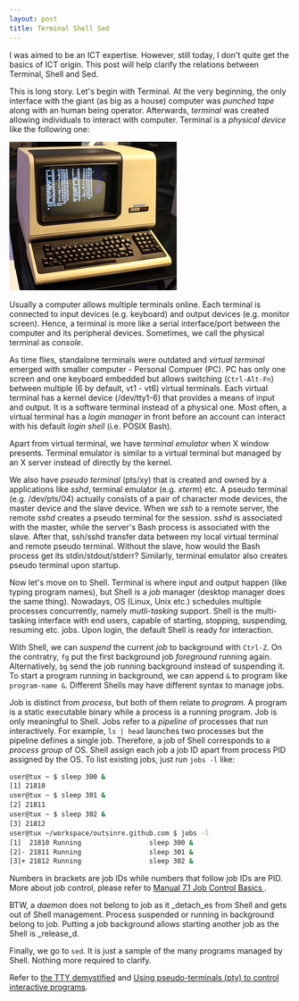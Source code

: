 ```yaml
---
layout: post
title: Terminal Shell Sed
---
```


I was aimed to be an ICT expertise. However, still today, I don't quite get the basics of ICT origin. This post will help clarify the relations between Terminal, Shell and Sed.

This is long story. Let's begin with Terminal. At the very beginning, the only interface with the giant (as big as a house) computer was _punched tape_ along with an human being operator. Afterwards, _terminal_ was created allowing individuals to interact with computer. Terminal is a _physical device_ like the following one:

![vt100](/assets/vt100.jpg)

Usually a computer allows multiple terminals online. Each terminal is connected to input devices (e.g. keyboard) and output devices (e.g. monitor screen). Hence, a terminal is more like a serial interface/port between the computer and its peripheral devices. Sometimes, we call the physical terminal as *console*.

As time flies, standalone terminals were outdated and _virtual terminal_ emerged with smaller computer - Personal Compuer (PC). PC has only one screen and one keyboard embedded but allows switching (`Ctrl-Alt-Fn`) between multiple (6 by default, vt1 - vt6) virtual terminals. Each virtual terminal has a kernel device (/dev/tty1-6) that provides a means of input and output. It is a software terminal instead of a physical one. Most often, a virtual terminal has a _login manager_ in front before an account can interact with his default _login shell_ (i.e. POSIX Bash).

Apart from virtual terminal, we have _terminal emulator_ when X window presents. Terminal emulator is similar to a virtual terminal but managed by an X server instead of directly by the kernel.

We also have *pseudo terminal* (pts/xy) that is created and owned by a applications like *sshd*, terminal emulator (e.g. *xterm*) etc. A pseudo terminal (e.g. /dev/pts/04) actually consists of a pair of character mode devices, the master device and the slave device. When we *ssh* to a remote server, the remote *sshd* creates a pseudo terminal for the session. *sshd* is associated with the master, while the server's Bash process is associated with the slave. After that, ssh/sshd transfer data between my local virtual terminal and remote pseudo terminal. Without the slave, how would the Bash process get its stdin/stdout/stderr? Similarly, terminal emulator also creates pseudo terminal upon startup.

Now let's move on to Shell. Terminal is where input and output happen (like typing program names), but Shell is a _job_ manager (desktop manager does the same thing). Nowadays, OS (Linux, Unix etc.) schedules multiple processes concurrently, namely _mutli-tasking_ support. Shell is the multi-tasking interface with end users, capable of starting, stopping, suspending, resuming etc. jobs. Upon login, the default Shell is ready for interaction.

With Shell, we can _suspend_ the current _job_ to background with `Ctrl-Z`. On the contratry, `fg` put the first background job _foreground_ running again. Alternatively, `bg` send the job running background instead of suspending it. To start a program running in background, we can append `&` to program like `program-name &`. Different Shells may have different syntax to manage jobs.

Job is distinct from _process_, but both of them relate to _program_. A program is a static executable binary while a process is a running program. Job is only meaningful to Shell. Jobs refer to a _pipeline_ of processes that run interactively. For example, `ls | head` launches two processes but the pipeline defines a single job. Therefore, a job of Shell corresponds to a _process group_ of OS. Shell assign each job a job ID apart from process PID assigned by the OS. To list existing jobs, just run `jobs -l` like:

```bash
user@tux ~ $ sleep 300 &
[1] 21810
user@tux ~ $ sleep 301 &
[2] 21811
user@tux ~ $ sleep 302 &
[3] 21812
user@tux ~/workspace/outsinre.github.com $ jobs -l
[1]  21810 Running                 sleep 300 &
[2]- 21811 Running                 sleep 301 &
[3]+ 21812 Running                 sleep 302 &
```

Numbers in brackets are job IDs while numbers that follow job IDs are PID. More about job control, please refer to [Manual 7.1 Job Control Basics ](http://www.faqs.org/docs/bashman/bashref_78.html).

BTW, a _daemon_ does not belong to job as it _detach_es from Shell and gets out of Shell management. Process suspended or running in background belong to job. Putting a job background allows starting another job as the Shell is _release_d.

Finally, we go to `sed`. It is just a sample of the many programs managed by Shell. Nothing more required to clarify.

Refer to [the TTY demystified](http://www.linusakesson.net/programming/tty/index.php) and [Using pseudo-terminals (pty) to control interactive programs](http://www.rkoucha.fr/tech_corner/pty_pdip.html).
